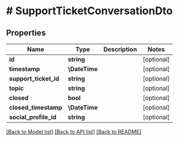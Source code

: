 # # SupportTicketConversationDto

## Properties

Name | Type | Description | Notes
------------ | ------------- | ------------- | -------------
**id** | **string** |  | [optional]
**timestamp** | **\DateTime** |  | [optional]
**support_ticket_id** | **string** |  | [optional]
**topic** | **string** |  | [optional]
**closed** | **bool** |  | [optional]
**closed_timestamp** | **\DateTime** |  | [optional]
**social_profile_id** | **string** |  | [optional]

[[Back to Model list]](../../README.md#models) [[Back to API list]](../../README.md#endpoints) [[Back to README]](../../README.md)
